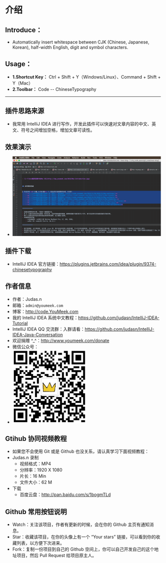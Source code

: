 # 介绍

## Introduce：

- Automatically insert whitespace between CJK (Chinese, Japanese, Korean), half-width English, digit and symbol characters.

## Usage：

- **1.Shortcut Key：** Ctrl + Shift + Y（Windows/Linux）、Command + Shift + Y（Mac）
- **2.Toolbar：** Code -- ChineseTypography

----------------------

## 插件思路来源

- 我常用 IntelliJ IDEA 进行写作，开发此插件可以快速对文章内容的中文、英文、符号之间增加空格，增加文章可读性。


## 效果演示

- ![效果演示](github/chineseTypography.gif)

## 插件下载

- IntelliJ IDEA 官方链接：<https://plugins.jetbrains.com/idea/plugin/9374-chinesetypography>


## 作者信息

- 作者：Judas.n
- 邮箱：`admin@youmeek.com`
- 博客：<http://code.YouMeek.com>
- 我的 IntelliJ IDEA 系统中文教程：<https://github.com/judasn/IntelliJ-IDEA-Tutorial>
- IntelliJ IDEA QQ 交流群：入群请看：<https://github.com/judasn/IntelliJ-IDEA-Java-Conversation>
- 欢迎捐赠 ^_^：<http://www.youmeek.com/donate>
- 微信公众号：
- ![微信公众号](github/weixin.jpg)


## Gtihub 协同视频教程

- 如果您不会使用 Git 或是 Github 也没关系，请认真学习下面视频教程：
- Judas.n 录制
    - 视频格式：MP4
    - 分辨率：1920 X 1080
    - 片长：16 Min
    - 文件大小：62 M
- 下载
    - 百度云盘：<http://pan.baidu.com/s/1bogmTLd>

## Github 常用按钮说明

- Watch：关注该项目，作者有更新的时候，会在你的 Github 主页有通知消息。
- Star：收藏该项目，在你的头像上有一个 “Your stars” 链接，可以看到你的收藏列表，以方便下次进来。
- Fork：复制一份项目到自己的 Github 空间上，你可以自己开发自己的这个地址项目，然后 Pull Request 给项目原主人。 

